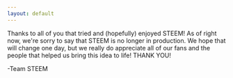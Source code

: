 ```yaml
---
layout: default
---
```

Thanks to all of you that tried and (hopefully) enjoyed STEEM! As of right now, we're sorry to say that STEEM is no longer in production. We hope that will change one day, but we really do appreciate all of our fans and the people that helped us bring this idea to life! THANK YOU!

-Team STEEM